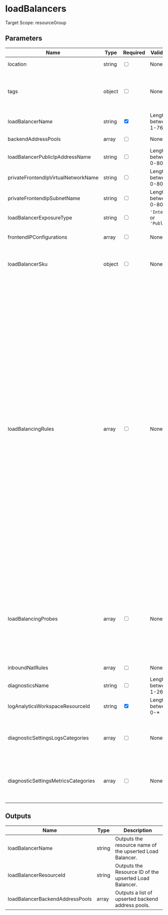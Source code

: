 # loadBalancers

Target Scope: resourceGroup

## Parameters
| Name | Type | Required | Validation | Default value | Description |
| -- |  -- | -- | -- | -- | -- |
| location | string | <input type="checkbox"> | None | <pre>resourceGroup().location</pre> | Specifies the Azure location where the resource should be created. Defaults to the resourcegroup location. |
| tags | object | <input type="checkbox"> | None | <pre>{}</pre> | The tags to apply to this resource. This is an object with key/value pairs.<br>Example:<br>{<br>&nbsp;&nbsp;&nbsp;FirstTag: myvalue<br>&nbsp;&nbsp;&nbsp;SecondTag: another value<br>} |
| loadBalancerName | string | <input type="checkbox" checked> | Length between 1-76 | <pre></pre> | Specifies the name of the loadbalancer. This can be suffixed with the environmentType parameter. Format: <loadBalancerName>-<environmentType>.<br>Min length: 1<br>Max length: 76 |
| backendAddressPools | array | <input type="checkbox"> | None | <pre>[]</pre> | A list of backend address pools to apply to this loadbalancer. For object formatting & options, please refer to https://docs.microsoft.com/en-us/azure/templates/microsoft.network/loadbalancers?pivots=deployment-language-bicep#backendaddresspool. |
| loadBalancerPublicIpAddressName | string | <input type="checkbox"> | Length between 0-80 | <pre>''</pre> | The public ip for the Load Balancer. This Public IP should be pre-existing. |
| privateFrontendIpVirtualNetworkName | string | <input type="checkbox"> | Length between 0-80 | <pre>''</pre> | Required when using private frontend ip addresses. The name of the virtual network in which you want to onboard this loadbalancer\'s private frontend ip. |
| privateFrontendIpSubnetName | string | <input type="checkbox"> | Length between 0-80 | <pre>''</pre> | Required when using private frontend ip addresses. The name of the subnet in which you want to onboard this loadbalancer\'s private frontend ip. |
| loadBalancerExposureType | string | <input type="checkbox"> | `'Internal'` or  `'Public'` | <pre>'Internal'</pre> | Do you want to expose this loadbalancer on the internet (Public) or on your internal ranges only (Internal). |
| frontendIPConfigurations | array | <input type="checkbox"> | None | <pre>loadBalancerExposureType == 'Public' ? [</pre> | Define the Frontend Ip Configuration you want to use for this Load Balancer. For formatting & options, please refer to https://docs.microsoft.com/en-us/azure/templates/microsoft.network/loadbalancers?pivots=deployment-language-bicep.<br>Defaults to a default public or internal frontend ip based on the `loadBalancerExposureType` parameter. If you override this, the `loadBalancerExposureType` parameter gets useless. |
| loadBalancerSku | object | <input type="checkbox"> | None | <pre>{<br>  name: 'Standard'<br>  tier: 'Regional'<br>}</pre> | Define the sku you want to use for this Load Balancer. For formatting & options, please refer to https://docs.microsoft.com/en-us/azure/templates/microsoft.network/loadbalancers?pivots=deployment-language-bicep.<br>Quick examples:<br>Among others, options are:<br>`name`: Type for the Load Balancer.<br>`tier`: Tier for the Load Balancer. |
| loadBalancingRules | array | <input type="checkbox"> | None | <pre>[]</pre> | Define the rules you want to use for this Load Balancer. For formatting & options, please refer to https://docs.microsoft.com/en-us/azure/templates/microsoft.network/loadbalancers?pivots=deployment-language-bicep.<br><br>Example:<br>[<br>&nbsp;&nbsp;&nbsp;{<br>&nbsp;&nbsp;&nbsp;&nbsp;&nbsp;name: '${loadBalancerName}-udp'<br>&nbsp;&nbsp;&nbsp;&nbsp;&nbsp;properties: {<br>&nbsp;&nbsp;&nbsp;&nbsp;&nbsp;&nbsp;&nbsp;frontendIPConfiguration: {<br>&nbsp;&nbsp;&nbsp;&nbsp;&nbsp;&nbsp;&nbsp;&nbsp;&nbsp;id: '${subscription().id}/resourceGroups/${resourceGroup().name}/providers/Microsoft.Network/loadBalancers/${loadBalancerName}/frontendIPConfigurations/${loadBalancerFrontendIPName}'<br>&nbsp;&nbsp;&nbsp;&nbsp;&nbsp;&nbsp;&nbsp;}<br>&nbsp;&nbsp;&nbsp;&nbsp;&nbsp;&nbsp;&nbsp;backendAddressPool: {<br>&nbsp;&nbsp;&nbsp;&nbsp;&nbsp;&nbsp;&nbsp;&nbsp;&nbsp;id: '${subscription().id}/resourceGroups/${resourceGroup().name}/providers/Microsoft.Network/loadBalancers/${loadBalancerName}/backendAddressPools/${loadBalancerBackendPoolName}'<br>&nbsp;&nbsp;&nbsp;&nbsp;&nbsp;&nbsp;&nbsp;}<br>&nbsp;&nbsp;&nbsp;&nbsp;&nbsp;&nbsp;&nbsp;protocol: 'Udp'<br>&nbsp;&nbsp;&nbsp;&nbsp;&nbsp;&nbsp;&nbsp;frontendPort: 53<br>&nbsp;&nbsp;&nbsp;&nbsp;&nbsp;&nbsp;&nbsp;backendPort: 53<br>&nbsp;&nbsp;&nbsp;&nbsp;&nbsp;&nbsp;&nbsp;enableFloatingIP: false<br>&nbsp;&nbsp;&nbsp;&nbsp;&nbsp;&nbsp;&nbsp;idleTimeoutInMinutes: 5<br>&nbsp;&nbsp;&nbsp;&nbsp;&nbsp;&nbsp;&nbsp;probe: {<br>&nbsp;&nbsp;&nbsp;&nbsp;&nbsp;&nbsp;&nbsp;&nbsp;&nbsp;id: '${subscription().id}/resourceGroups/${resourceGroup().name}/providers/Microsoft.Network/loadBalancers/${loadBalancerName}/probes/${loadBalancerName}-probe'<br>&nbsp;&nbsp;&nbsp;&nbsp;&nbsp;&nbsp;&nbsp;}<br>&nbsp;&nbsp;&nbsp;&nbsp;&nbsp;}<br>&nbsp;&nbsp;&nbsp;}<br>&nbsp;&nbsp;&nbsp;{<br>&nbsp;&nbsp;&nbsp;&nbsp;&nbsp;name: '${loadBalancerName}-tcp'<br>&nbsp;&nbsp;&nbsp;&nbsp;&nbsp;properties: {<br>&nbsp;&nbsp;&nbsp;&nbsp;&nbsp;&nbsp;&nbsp;frontendIPConfiguration: {<br>&nbsp;&nbsp;&nbsp;&nbsp;&nbsp;&nbsp;&nbsp;&nbsp;&nbsp;id: '${subscription().id}/resourceGroups/${resourceGroup().name}/providers/Microsoft.Network/loadBalancers/${loadBalancerName}/frontendIPConfigurations/${loadBalancerFrontendIPName}'<br>&nbsp;&nbsp;&nbsp;&nbsp;&nbsp;&nbsp;&nbsp;}<br>&nbsp;&nbsp;&nbsp;&nbsp;&nbsp;&nbsp;&nbsp;backendAddressPool: {<br>&nbsp;&nbsp;&nbsp;&nbsp;&nbsp;&nbsp;&nbsp;&nbsp;&nbsp;id: '${subscription().id}/resourceGroups/${resourceGroup().name}/providers/Microsoft.Network/loadBalancers/${loadBalancerName}/backendAddressPools/${loadBalancerBackendPoolName}'<br>&nbsp;&nbsp;&nbsp;&nbsp;&nbsp;&nbsp;&nbsp;}<br>&nbsp;&nbsp;&nbsp;&nbsp;&nbsp;&nbsp;&nbsp;protocol: 'Tcp'<br>&nbsp;&nbsp;&nbsp;&nbsp;&nbsp;&nbsp;&nbsp;frontendPort: 53<br>&nbsp;&nbsp;&nbsp;&nbsp;&nbsp;&nbsp;&nbsp;backendPort: 53<br>&nbsp;&nbsp;&nbsp;&nbsp;&nbsp;&nbsp;&nbsp;enableFloatingIP: false<br>&nbsp;&nbsp;&nbsp;&nbsp;&nbsp;&nbsp;&nbsp;idleTimeoutInMinutes: 5<br>&nbsp;&nbsp;&nbsp;&nbsp;&nbsp;&nbsp;&nbsp;probe: {<br>&nbsp;&nbsp;&nbsp;&nbsp;&nbsp;&nbsp;&nbsp;&nbsp;&nbsp;id: '${subscription().id}/resourceGroups/${resourceGroup().name}/providers/Microsoft.Network/loadBalancers/${loadBalancerName}/probes/${loadBalancerName}-probe'<br>&nbsp;&nbsp;&nbsp;&nbsp;&nbsp;&nbsp;&nbsp;}<br>&nbsp;&nbsp;&nbsp;&nbsp;&nbsp;}<br>&nbsp;&nbsp;&nbsp;}<br>] |
| loadBalancingProbes | array | <input type="checkbox"> | None | <pre>[]</pre> | Define the health probes you want to use for the rules of this Load Balancer. For formatting & options, please refer to https://docs.microsoft.com/en-us/azure/templates/microsoft.network/loadbalancers?pivots=deployment-language-bicep.<br><br>[<br>&nbsp;&nbsp;&nbsp;{<br>&nbsp;&nbsp;&nbsp;&nbsp;&nbsp;name: '${loadBalancerName}-probe'<br>&nbsp;&nbsp;&nbsp;&nbsp;&nbsp;properties: {<br>&nbsp;&nbsp;&nbsp;&nbsp;&nbsp;&nbsp;&nbsp;protocol: 'Tcp'<br>&nbsp;&nbsp;&nbsp;&nbsp;&nbsp;&nbsp;&nbsp;port: 53<br>&nbsp;&nbsp;&nbsp;&nbsp;&nbsp;&nbsp;&nbsp;intervalInSeconds: 5<br>&nbsp;&nbsp;&nbsp;&nbsp;&nbsp;&nbsp;&nbsp;numberOfProbes: 2<br>&nbsp;&nbsp;&nbsp;&nbsp;&nbsp;}<br>&nbsp;&nbsp;&nbsp;}<br>] |
| inboundNatRules | array | <input type="checkbox"> | None | <pre>[]</pre> | Define the inbound nat rules you want to use for this Load Balancer. For formatting & options, please refer to https://docs.microsoft.com/en-us/azure/templates/microsoft.network/loadbalancers?pivots=deployment-language-bicep. |
| diagnosticsName | string | <input type="checkbox"> | Length between 1-260 | <pre>'AzurePlatformCentralizedLogging'</pre> | The name of the diagnostics. This defaults to `AzurePlatformCentralizedLogging`. |
| logAnalyticsWorkspaceResourceId | string | <input type="checkbox" checked> | Length between 0-* | <pre></pre> | The azure resource id of the log analytics workspace to log the diagnostics to. If you set this to an empty string, logging & diagnostics will be disabled. |
| diagnosticSettingsLogsCategories | array | <input type="checkbox"> | None | <pre>[<br>  {<br>    categoryGroup: 'allLogs'<br>    enabled: true<br>  }<br>]</pre> | Which log categories to enable; This defaults to `allLogs`. For array/object format, please refer to https://docs.microsoft.com/en-us/azure/templates/microsoft.insights/diagnosticsettings?tabs=bicep#logsettings. |
| diagnosticSettingsMetricsCategories | array | <input type="checkbox"> | None | <pre>[<br>  {<br>    categoryGroup: 'AllMetrics'<br>    enabled: true<br>  }<br>]</pre> | Which Metrics categories to enable; This defaults to `AllMetrics`. For array/object format, please refer to https://docs.microsoft.com/en-us/azure/templates/microsoft.insights/diagnosticsettings?tabs=bicep&pivots=deployment-language-bicep#metricsettings |
## Outputs
| Name | Type | Description |
| -- |  -- | -- |
| loadBalancerName | string | Outputs the resource name of the upserted Load Balancer. |
| loadBalancerResourceId | string | Outputs the Resource ID of the upserted Load Balancer. |
| loadBalancerBackendAddressPools | array | Outputs a list of upserted backend address pools. |

